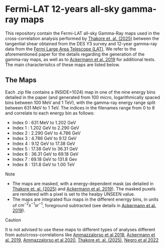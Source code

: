# Fermi-LAT 12-years all-sky gamma-ray maps 

This repository contain the Fermi-LAT all-sky Gamma-Ray maps used in the cross-correlation analysis performed by [Thakore et. al. (2025)](https://arxiv.org/pdf/2501.10506) between the tangential shear obtained from the DES Y3 survey and 12-year gamma-ray data from the [Fermi Large Area Telescope (LAT)](https://fermi.gsfc.nasa.gov). We refer to the aforementioned paper for the details regarding the generation of the gamma-ray maps, as well as to [Ackermann et al. 2019](https://arxiv.org/abs/1812.02079) for additional tests. The main characterisitcs of these maps are listed below.

## The Maps 

Each .zip file contains a (NSIDE=1024) map in one of the nine energy bins detailed in the paper (and generated from 100 micro, logarithmically spaced bins between 100 MeV and 1 TeV), with the gamma-ray energy range split between 631 MeV to 1 TeV. The indices in the  filenames range from 0 to 8 and correlate to each energy bin as follows:
  - Index 0 : 631 MeV to 1.202 GeV
  - Index 1 : 1.202 GeV to 2.290 GeV
  - Index 2 : 2.290 GeV to 4.786 GeV
  - Index 3 : 4.786 GeV to 9.12 GeV
  - Index 4 : 9.12 GeV to 17.38 GeV
  - Index 5 : 17.38 GeV to 36.31 GeV
  - Index 6 : 36.31 GeV to 69.18 GeV
  - Index 7 : 69.18 GeV to 131.8 Gev
  - Index 8 : 131.8 GeV to 1.00 TeV

>[!Note]
> - The maps are masked, with a energy-dependent mask (as detailed in [Thakore et. al. (2025)](https://arxiv.org/pdf/2501.10506) and [Ackermann et al. 2019](https://arxiv.org/abs/1812.02079)). The masked puxels are rendered with a pixel is set to the healpy UNSEEN value.
> - The maps are integrated flux maps in the different enerrgy bins, in units of $cm^{-2} s^{-1} sr^{-1}$, foreground subtracted (see details in [Ackermann et al. 2019](https://arxiv.org/abs/1812.02079)).

>[!Caution]
>It is not advised to use these maps to different types of analyses different from auto/cross-correlations like [Ammazzalorso et al 2018](https://arxiv.org/abs/1808.09225), [Ackermann et al. 2019](https://arxiv.org/abs/1812.02079), [Ammazzalorso et al 2020](https://arxiv.org/abs/1907.13484), [Thakore et. al. (2025)](https://arxiv.org/pdf/2501.10506), [Negro et al 2022](https://arxiv.org/abs/2304.10934)

